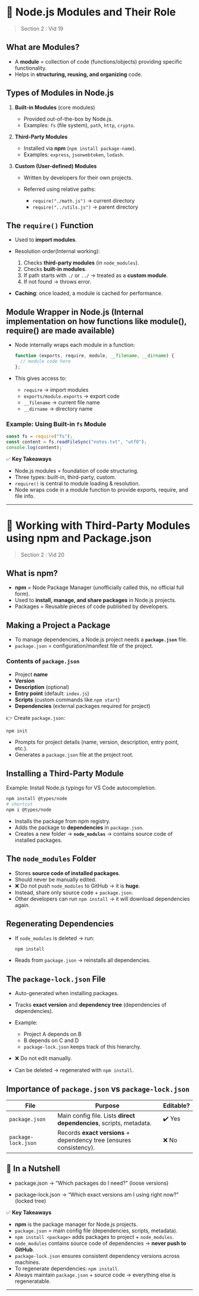 # 📘 Node.js Modules and Their Role

> Section 2 : Vid 19

## What are Modules?

- A **module** = collection of code (functions/objects) providing specific functionality.
- Helps in **structuring, reusing, and organizing** code.

## Types of Modules in Node.js

1. **Built-in Modules** (core modules)

   - Provided out-of-the-box by Node.js.
   - Examples: `fs` (file system), `path`, `http`, `crypto`.

2. **Third-Party Modules**

   - Installed via **npm** (`npm install package-name`).
   - Examples: `express`, `jsonwebtoken`, `lodash`.

3. **Custom (User-defined) Modules**

   - Written by developers for their own projects.
   - Referred using relative paths:

     - `require("./math.js")` → current directory
     - `require("../utils.js")` → parent directory

## The `require()` Function

- Used to **import modules**.
- Resolution order(Internal working):

  1. Checks **third-party modules** (in `node_modules`).
  2. Checks **built-in modules**.
  3. If path starts with `./` or `../` → treated as a **custom module**.
  4. If not found → throws error.

- **Caching**: once loaded, a module is cached for performance.

## Module Wrapper in Node.js (Internal implementation on how functions like module(), require() are made available)

- Node internally wraps each module in a function:

  ```js
  function (exports, require, module, __filename, __dirname) {
    // module code here
  };
  ```

- This gives access to:

  - `require` → import modules
  - `exports/module.exports` → export code
  - `__filename` → current file name
  - `__dirname` → directory name

### Example: Using Built-in `fs` Module

```js
const fs = require("fs");
const content = fs.readFileSync("notes.txt", "utf8");
console.log(content);
```

✅ **Key Takeaways**

- Node.js modules = foundation of code structuring.
- Three types: built-in, third-party, custom.
- `require()` is central to module loading & resolution.
- Node wraps code in a module function to provide exports, require, and file info.

---

# 📘 Working with Third-Party Modules using npm and Package.json

> Section 2 : Vid 20

## What is npm?

- **npm** = Node Package Manager (unofficially called this, no official full form).
- Used to **install, manage, and share packages** in Node.js projects.
- Packages = Reusable pieces of code published by developers.

## Making a Project a Package

- To manage dependencies, a Node.js project needs a **`package.json`** file.
- `package.json` = configuration/manifest file of the project.

### Contents of `package.json`

- Project **name**
- **Version**
- **Description** (optional)
- **Entry point** (default: `index.js`)
- **Scripts** (custom commands like `npm start`)
- **Dependencies** (external packages required for project)

👉 Create `package.json`:

```bash
npm init
```

- Prompts for project details (name, version, description, entry point, etc.).
- Generates a `package.json` file at the project root.

## Installing a Third-Party Module

Example: Install Node.js typings for VS Code autocompletion.

```bash
npm install @types/node
# shortcut
npm i @types/node
```

- Installs the package from npm registry.
- Adds the package to **dependencies** in `package.json`.
- Creates a new folder → **`node_modules`** → contains source code of installed packages.

## The `node_modules` Folder

- Stores **source code of installed packages**.
- Should never be manually edited.
- ❌ Do not push `node_modules` to GitHub → it is **huge**.
- Instead, share only source code + `package.json`.
- Other developers can run `npm install` → it will download dependencies again.

## Regenerating Dependencies

- If `node_modules` is deleted → run:

  ```bash
  npm install
  ```

- Reads from `package.json` → reinstalls all dependencies.

## The `package-lock.json` File

- Auto-generated when installing packages.
- Tracks **exact version** and **dependency tree** (dependencies of dependencies).
- Example:

  - Project A depends on B
  - B depends on C and D
  - `package-lock.json` keeps track of this hierarchy.

- ❌ Do not edit manually.
- Can be deleted → regenerated with `npm install`.

## Importance of `package.json` vs `package-lock.json`

| File                | Purpose                                                             | Editable? |
| ------------------- | ------------------------------------------------------------------- | --------- |
| `package.json`      | Main config file. Lists **direct dependencies**, scripts, metadata. | ✔️ Yes    |
| `package-lock.json` | Records **exact versions** + dependency tree (ensures consistency). | ❌ No     |

## 🔑 In a Nutshell

- package.json → “Which packages do I need?” (loose versions)

- package-lock.json → “Which exact versions am I using right now?” (locked tree)

✅ **Key Takeaways**

- **npm** is the package manager for Node.js projects.
- `package.json` = main config file (dependencies, scripts, metadata).
- `npm install <package>` adds packages to project + `node_modules`.
- `node_modules` contains source code of dependencies → **never push to GitHub**.
- `package-lock.json` ensures consistent dependency versions across machines.
- To regenerate dependencies: `npm install`.
- Always maintain `package.json` + source code → everything else is regeneratable.

---
